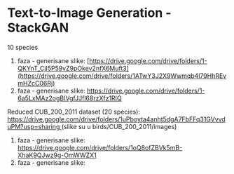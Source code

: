 # Text-to-Image Generation - StackGAN

10 species
1. faza - generisane slike: [https://drive.google.com/drive/folders/1-QKYnT_CjI5P59vZ9pOkev2nfX6Muft3](https://drive.google.com/drive/folders/1ATwY3J2X9Wwmqb4l79HhREvmHZcC06Rj)
2. faza - generisane slike: https://drive.google.com/drive/folders/1-6a5LxMAz2ogBIVgfJJfl68rzXfz1RIQ




Reduced CUB_200_2011 dataset (20 species): 
[https://drive.google.com/drive/folders/1uPboyta4anht5dgA7FbFFq31GVvvduPM?usp=sharing ](https://drive.google.com/drive/folders/1A0CgePNm66i7hfmxeDswO6fFKZyyWNzA) (slike su u birds/CUB_200_2011/images)

1. faza - generisane slike: https://drive.google.com/drive/folders/1oQ8ofZBVk5mB-XhaK9QJwz9g-OmWWZX1
2. faza - generisane slike: 

